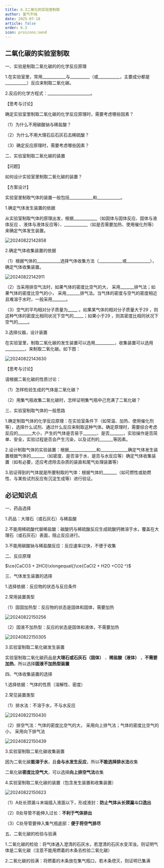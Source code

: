 ```yaml
---
title: 6.3二氧化的实验室制取
author: 氢气不纯
date: 2025-07-18
article: false
order: 6.3
icon: proicons:send
---
```


## 二氧化碳的实验室制取

一、实验是制取二氧化碳的的化学反应原理

1.在实验室里，常用\_\_\_\_\_\_\_\_\_\_\_\_与\_\_\_\_\_\_\_\_\_\_（或\_\_\_\_\_\_\_\_\_\_\_，主要成分都是\_\_\_\_\_\_\_\_\_\_\_）反应来制取二氧化碳。

2.反应的化学方程式：\_\_\_\_\_\_\_\_\_\_\_\_\_\_\_\_\_\_\_\_\_\_。

【思考与讨论】

确定实验室里制取二氧化碳的化学反应原理时，需要考虑哪些因素？

（1）为什么不用碳酸钠与稀盐酸？

（2）为什么不用大理石后石灰石去稀硫酸？

（3）确定反应原理时，需要考虑哪些因素？

二、实验室制取二氧化碳的装置

【问题】

如何设计实验室里制取二氧化碳的装置？

【方案设计】

实验室里制取气体的装置一般包括\_\_\_\_\_\_\_\_\_\_\_\_和\_\_\_\_\_\_\_\_\_\_\_\_。

1.确定气体发生装置的依据

从实验室制取气体的原理出发，根据\_\_\_\_\_\_\_\_\_\_\_\_（如固体与固体反应、固体与液体反应 、液体与液体反应等）、\_\_\_\_\_\_\_\_\_\_\_\_（如是否需要加热、使用催化剂等）来确定气体发生装置。

![20240822142858](https://img.edaychem.cn//img/20240822142858.jpg)

2.确定气体收集装置的依据

（1）根据气体的\_\_\_\_\_\_\_\_\_\_\_\_选择气体收集方法（\_\_\_\_\_\_\_\_\_\_\_\_或\_\_\_\_\_\_\_\_\_\_\_\_），确定气体收集装置。

![20240822142911](https://img.edaychem.cn//img/20240822142911.jpg)

（2）当采用排空气法时，如果气体的密度比空气的大， 采用\_\_\_\_\_\_\_排气法；如果气体的密度比空气的小， 采用\_\_\_\_\_\_\_排气法。当气体的密度与空气的密度相近且难溶于水时，一般采用\_\_\_\_\_\_\_。

（3）空气的平均相对分子质量为\_\_\_\_\_ 。如果某气体的相对分子质量大于29 ，则这种气体的密度比相同状况下空气的\_\_\_\_\_；如果小于29 ，则其密度比相同状况下空气的\_\_\_\_\_。

3.选择仪器，设计装置

在实验室里，制取二氧化碳的发生装置可以选用\_\_\_\_\_\_\_\_\_\_，收集装置可以选用\_\_\_\_\_\_\_\_\_\_，来制取二氧化碳。如下图：

![20240822143630](https://img.edaychem.cn//img/20240822143630.jpg)​

【思考与讨论】

请根据二氧化碳的性质讨论：

（1）怎样检验生成的气体是二氧化碳？

（2）用集气瓶收集二氧化碳时，怎样证明集气瓶中己充满了二氧化碳？

三、实验室制取气体的一般思路

1.确定制取气体的化学反应原理：在实验室条件下（如常温、加热、使用催化剂等），选择什么试剂、通过什么反应来制取这种气体。确定原理时，需要综合考虑反应的\_\_\_\_\_\_\_大小，产生的气体是否易于\_\_\_\_\_\_\_、是否\_\_\_\_\_\_\_，实验操作是否简单、安全，实验过程是否会产生污染，以及试剂的\_\_\_\_\_\_\_等因素。

2.设计制取气体的实验装置：根据\_\_\_\_\_\_\_\_\_\_\_\_\_\_和\_\_\_\_\_\_\_\_\_\_\_\_\_\_确定气体发生装置根据气体的\_\_\_\_\_\_\_（如密度、是否溶于水、是否与水反应等）确定气体收集装置（如有必要，还应考虑除去杂质的装直和尾气处理装置等）

3.验证得到的气体就是所要制取的气体：根据气体的\_\_\_\_\_\_\_（如可燃性或助燃性、与某些试剂反应有沉淀生成等）进行验证。

## 必记知识点

一、药品选择

1.药品：大理石（或石灰石）与稀盐酸

2.不能用稀硫酸代替稀盐酸：碳酸钙与稀硫酸反应生成硫酸钙微溶于水，覆盖在大理石（或石灰石）表面，阻止反应进行。

3.不能用碳酸钠与稀盐酸反应：反应速率过快，不便于收集

二、反应原理

$\ce{CaCO3 + 2HCl}\xlongequal{}\ce{CaCl2 + H2O +CO2 ^}$

三、气体发生装置的选择

1.选择依据：反应物的状态与反应条件

2.常用装置类型

（1）固固加热型：反应物的状态是固体和固体，需要加热

![20240822150256](https://img.edaychem.cn//img/20240822150256.jpg)​

（2）固液不加热型：反应的状态是固体和液体，不需要加热

![20240822150305](https://img.edaychem.cn//img/20240822150305.jpg)​

3.实验室制取二氧化碳发生装置

实验室制取二氧化碳药品是**大理石或石灰石（固体）** 、**稀盐酸（液体）** ，**不需要加热**，所以选择**固液不加热型装置**

四、气体收集装置的选择

1.选择依据：气体的性质（溶解性、密度）

2.常见装置类型

（1）排水法：不溶于水，不与水反应

![20240822150430](https://img.edaychem.cn//img/20240822150430.jpg)​

（2）排空气法：气体的密度比空气的大， 采用向上排气法；气体的密度比空气的
小， 采用向下排气法

![20240822150439](https://img.edaychem.cn//img/20240822150439.jpg)​

3.实验室制取二氧化碳收集装置

因为二氧化碳**能溶于水**，且**会与水发生反应**，所以**不能选择排水法**收集

二氧化碳**密度比空气大**，可以选择**向上排空气法**收集

4.实验室制取二氧化碳的装置（包含发生装置和收集装置）

![20240822150623](https://img.edaychem.cn//img/20240822150623.jpg)​

（1）A处长颈漏斗末端插入液面以下，形成液封：**防止气体从长颈漏斗口逸出**

（2）B处导管不能伸入过长：**不利于气体排出**

（3）C处导管要伸入集气瓶底部：**便于将空气排尽**

五、二氧化碳的检验与验满

1.二氧化碳的检验：将气体通入澄清的石灰水，若澄清的石灰水变浑浊，则证明气体是二氧化碳（注意不能用燃着的木条去检验二氧化碳）

2.二氧化碳的验满：将燃着的木条放在集气瓶口，若木条熄灭，则证明已集满
